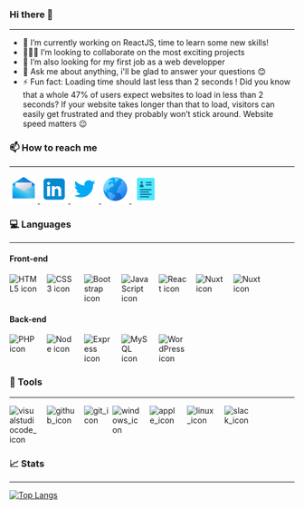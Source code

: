 ### Hi there 👋

---

- 🔭 I’m currently working on ReactJS, time to learn some new skills!
- 👨🏻‍💻 I’m looking to collaborate on the most exciting projects
- 🤔 I’m also looking for my first job as a web developper
- 💬 Ask me about anything, i'll be glad to answer your questions :blush:
- ⚡ Fun fact: Loading time should last less than 2 seconds ! Did you know that a whole 47% of users expect websites to load in less than 2 seconds? If your website takes longer than that to load, visitors can easily get frustrated and they probably won’t stick around. Website speed matters :wink:

### :mailbox: How to reach me

---

<a href="mailto:marek.volet@hotmail.fr" target="_blank">
<img src="./images/mail.png" width="50px" alt="mail_icon"/>
</a>
<a href="https://www.linkedin.com/in/marek-volet/" target="_blank">
<img src="./images/linkedin.png" width="50px" alt="linkedin_icon"/>
</a>
<a href="https://twitter.com/rrSyntax" target="_blank">
<img src="./images/twitter.png" width="50px" alt="twitter_icon"/>
</a>
<a href="https://portefolio-fawn.vercel.app/" target="_blank">
<img src="./images/globe.png" width="50px" alt="globe_icon"/>
</a>
<a href="https://cv-five-weld.vercel.app/html/online-version" target="_blank">
<img src="./images/cv.png" width="50px" alt="cv_icon"/>
</a>

### :computer: Languages

---

#### Front-end

<div style="display: flex">
    <img src="https://cdn.jsdelivr.net/gh/devicons/devicon/icons/html5/html5-original.svg" width="50px" alt="HTML5 icon" style="margin-right:16px"/> 
    <img src="https://cdn.jsdelivr.net/gh/devicons/devicon/icons/css3/css3-original.svg" width="50px" alt="CSS3 icon" style="margin-right:16px"/> 
    <img src="https://cdn.jsdelivr.net/gh/devicons/devicon/icons/bootstrap/bootstrap-original.svg" width="50px" alt="Bootstrap icon" style="margin-right:16px"/> 
    <img src="https://cdn.jsdelivr.net/gh/devicons/devicon/icons/javascript/javascript-original.svg" width="50px" alt="JavaScript icon" style="margin-right:16px"/> 
    <img src="https://cdn.jsdelivr.net/gh/devicons/devicon/icons/react/react-original.svg" width="50px" alt="React icon" style="margin-right:16px"/> 
    <img src="https://cdn.jsdelivr.net/gh/devicons/devicon@latest/icons/vuejs/vuejs-original-wordmark.svg" width="50px" alt="Nuxt icon" style="margin-right:16px" />
    <img src="https://cdn.jsdelivr.net/gh/devicons/devicon@latest/icons/nuxtjs/nuxtjs-original-wordmark.svg"  width="50px" alt="Nuxt icon" style="margin-right:16px" />
</div>

#### Back-end

<div style="display: flex">
    <img src="https://cdn.jsdelivr.net/gh/devicons/devicon/icons/php/php-original.svg" width="50px" alt="PHP icon" style="margin-right:16px"/> 
    <img src="https://cdn.jsdelivr.net/gh/devicons/devicon@latest/icons/nodejs/nodejs-plain-wordmark.svg" width="50px" alt="Node icon" style="margin-right:16px"/>
    <img src="https://cdn.jsdelivr.net/gh/devicons/devicon@latest/icons/express/express-original.svg" width="50px" alt="Express icon" style="margin-right:16px" />
    <img src="https://cdn.jsdelivr.net/gh/devicons/devicon/icons/mysql/mysql-original.svg" width="50px" alt="MySQL icon" style="margin-right:16px"/> 
    <img src="https://cdn.jsdelivr.net/gh/devicons/devicon/icons/wordpress/wordpress-original.svg" width="50px" alt="WordPress icon" style="margin-right:16px"/>   
</div>

### :wrench: Tools

---
<div style="display: flex">
    <img src="https://cdn.jsdelivr.net/gh/devicons/devicon/icons/vscode/vscode-original.svg" width="50px" alt="visualstudiocode_icon" style="margin-right:16px"/> 
    <img src="https://cdn.jsdelivr.net/gh/devicons/devicon/icons/github/github-original.svg" width="50px" alt="github_icon" style="margin-right:16px"/>
    <img src="https://cdn.jsdelivr.net/gh/devicons/devicon/icons/git/git-original.svg" width="50px" alt="git_icon"/>
    <img src="https://cdn.jsdelivr.net/gh/devicons/devicon/icons/windows8/windows8-original.svg" width="50px" alt="windows_icon" style="margin-right:16px"/>
    <img src="https://cdn.jsdelivr.net/gh/devicons/devicon/icons/apple/apple-original.svg" width="50px" alt="apple_icon" style="margin-right:16px"/>
    <img src="https://cdn.jsdelivr.net/gh/devicons/devicon/icons/linux/linux-original.svg" width="50px" alt="linux_icon" style="margin-right:16px"/>
    <img src="https://cdn.jsdelivr.net/gh/devicons/devicon/icons/slack/slack-original.svg" width="50px" alt="slack_icon" style="margin-right:16px"/>
</div>

### 📈 Stats

---

[![Top Langs](https://github-readme-stats.vercel.app/api/top-langs/?username=VOLETMarek&layout=compact&theme=vision-friendly-dark)](https://github.com/anuraghazra/github-readme-stats)
